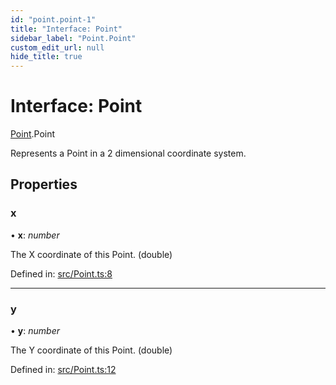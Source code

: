 ```yaml
---
id: "point.point-1"
title: "Interface: Point"
sidebar_label: "Point.Point"
custom_edit_url: null
hide_title: true
---
```


# Interface: Point

[Point](../modules/point.md).Point

Represents a Point in a 2 dimensional coordinate system.

## Properties

### x

• **x**: *number*

The X coordinate of this Point. (double)

Defined in: [src/Point.ts:8](https://github.com/cuvent/react-native-vision-camera/blob/9a54ec2/src/Point.ts#L8)

___

### y

• **y**: *number*

The Y coordinate of this Point. (double)

Defined in: [src/Point.ts:12](https://github.com/cuvent/react-native-vision-camera/blob/9a54ec2/src/Point.ts#L12)
